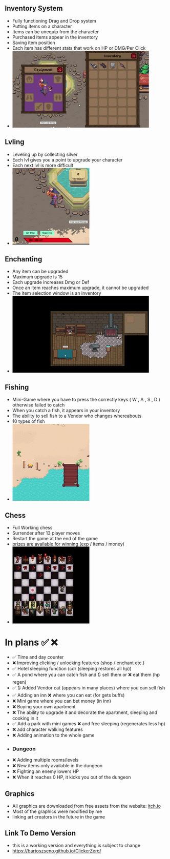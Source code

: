 ## Inventory System

- Fully functioning Drag and Drop system
- Putting items on a character
- Items can be unequip from the character
- Purchased items appear in the inventory
- Saving item position
- Each item has different stats that work on HP or DMG/Per Click
- ![img](https://raw.githubusercontent.com/BartoszSeno/ClickerZero/main/src/assets/MainImg/readme/DnD.gif)

## Lvling

- Leveling up by collecting silver
- Each lvl gives you a point to upgrade your character
- Each next lvl is more difficult
- ![img](https://raw.githubusercontent.com/BartoszSeno/ClickerZero/main/src/assets/MainImg/readme/lvl.gif)

## Enchanting

- Any item can be upgraded
- Maximum upgrade is 15
- Each upgrade increases Dmg or Def
- Once an item reaches maximum upgrade, it cannot be upgraded
- The item selection window is an inventory
- ![img](https://raw.githubusercontent.com/BartoszSeno/ClickerZero/main/src/assets/MainImg/readme/enchant.gif)

## Fishing

- Mini-Game where you have to press the correctly keys ( W , A , S , D ) otherwise failed to catch
- When you catch a fish, it appears in your inventory
- The ability to sell fish to a Vendor who changes whereabouts
- 10 types of fish
- ![img](https://raw.githubusercontent.com/BartoszSeno/ClickerZero/main/src/assets/MainImg/readme/Fish.gif)

## Chess

- Full Working chess
- Surrender after 13 player moves
- Restart the game at the end of the game
- prizes are available for winning (exp / items / money)
- ![img](https://raw.githubusercontent.com/BartoszSeno/ClickerZero/main/src/assets/MainImg/readme/chess.gif)


# In plans :white_check_mark: :x:

- :white_check_mark: Time and day counter
- :x: Improving clicking / unlocking features (shop / enchant etc.)
- :white_check_mark: Hotel sleeping function (cdr (sleeping restores all hp))
- :white_check_mark: A pond where you can catch fish and :arrows_clockwise: sell them or :x: eat them (hp regen)
- :white_check_mark: :arrows_clockwise: Added Vendor cat (appears in many places) where you can sell fish
- :white_check_mark: Adding an inn :x: where you can eat (for gets buffs)
- :x: Mini game where you can bet money (in inn)
- :x: Buying your own apartment
- :x: The ability to upgrade it and decorate the apartment, sleeping and cooking in it
- :white_check_mark: Add a park with mini games :x: and free sleeping (regenerates less hp)
- :x: add character walking features
- :x: Adding animation to the whole game
- ### Dungeon
- :x: Adding multiple rooms/levels
- :x: New items only available in the dungeon
- :x: Fighting an enemy lowers HP
- :x: When it reaches 0 HP, it kicks you out of the dungeon

## Graphics

- All graphics are downloaded from free assets from the website: [itch.io](https://itch.io/game-assets/free/tag-pixel-art)
- Most of the graphics were modified by me
- linking art creators in the future in the game

## Link To Demo Version

- this is a working version and everything is subject to change
- https://bartoszseno.github.io/ClickerZero/
